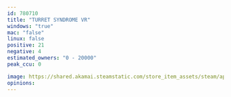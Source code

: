 ```yaml
---
id: 780710
title: "TURRET SYNDROME VR"
windows: "true"
mac: "false"
linux: false
positive: 21
negative: 4
estimated_owners: "0 - 20000"
peak_ccu: 0

image: https://shared.akamai.steamstatic.com/store_item_assets/steam/apps/780710/header.jpg?t=1567958711
opinions:
---
```

